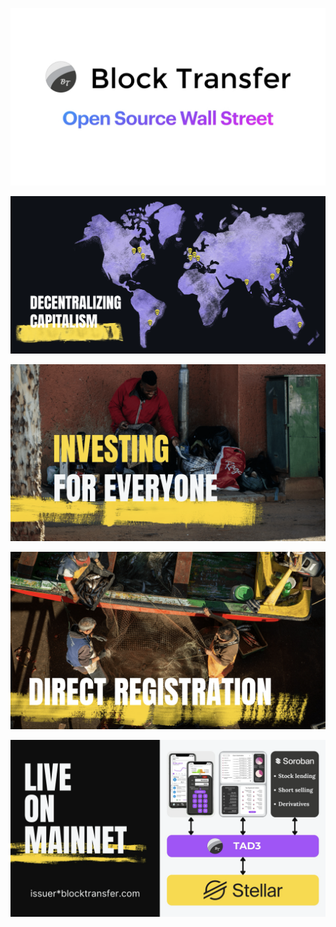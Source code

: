 ![Block Transfer](imgs/intro.png)

![We're on a mission](imgs/mission.png)

![Investing for everyone](imgs/inclusion.png)

![Employing direct registration](imgs/method.png)

[![Learn more on mainnet](imgs/summary.png)](https://stellar.expert/explorer/public/account/GDRM3MK6KMHSYIT4E2AG2S2LWTDBJNYXE4H72C7YTTRWOWX5ZBECFWO7)
